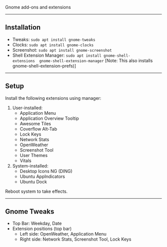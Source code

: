 Gnome add-ons and extensions
___

## Installation
 - Tweaks: `sudo apt install gnome-tweaks` 
 - Clocks: `sudo apt install gnome-clocks` 
 - Screenshot: `sudo apt install gnome-screenshot` 
 - Shell Extension Manager: `sudo apt install gnome-shell-extensions  gnome-shell-extension-manager` [<span class="gray">Note: This also installs gnome-shell-extension-prefs)</span>] 
___

## Setup
Install the following extensions using manager:
 1. User-installed:
     - Application Menu
     - Application Overview Tooltip
     - Awesome Tiles
     - Coverflow Alt-Tab
     - Lock Keys
     - Network Stats
     - OpenWeather
     - Screenshot Tool
     - User Themes
     - Vitals
 2. System-installed:
     - Desktop Icons NG (DING)
     - Ubuntu AppIndicators
     - Ubuntu Dock

Reboot system to take effects.
___

## Gnome Tweaks
 - Top Bar: Weekday, Date
 - Extension positions (top bar)
    - Left side: OpenWeather, Application Menu
    - Right side: Network Stats, Screenshot Tool, Lock Keys